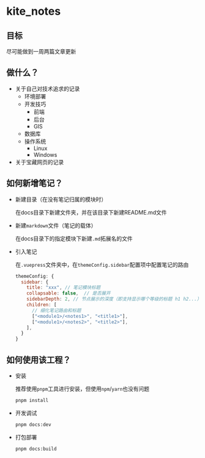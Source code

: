 # kite_notes

## 目标

尽可能做到一周两篇文章更新

## 做什么？

- 关于自己对技术追求的记录
  - 环境部署
  - 开发技巧
    - 前端
    - 后台
    - GIS
  - 数据库
  - 操作系统
    - Linux
    - Windows
- 关于宝藏网页的记录

## 如何新增笔记？
  
- 新建目录（在没有笔记归属的模块时）

  在docs目录下新建文件夹，并在该目录下新建README.md文件

- 新建`markdown`文件（笔记的载体）

  在docs目录下的指定模块下新建`.md`拓展名的文件

- 引入笔记

  在`.vuepress`文件夹中，在`themeConfig.sidebar`配置项中配置笔记的路由
  
  ```javascript
  themeConfig: {
    sidebar: {
      title: "xxx", // 笔记模块标题
      collapsable: false,  // 是否展开
      sidebarDepth: 2, // 节点展示的深度（即支持显示哪个等级的标题 h1 h2...），默认是展开h1
      children: [
        // 细化笔记路由和标题
        ["<module1>/<notes1>", "<title1>"],
        ["<module1>/<notes2>", "<title2>"],
      ],
    }
  }
  ```

## 如何使用该工程？

- 安装

  推荐使用`pnpm`工具进行安装，但使用`npm`/`yarn`也没有问题

  ```sh
  pnpm install
  ```

- 开发调试

  ```sh
  pnpm docs:dev
  ```

- 打包部署

  ```sh
  pnpm docs:build
  ```
